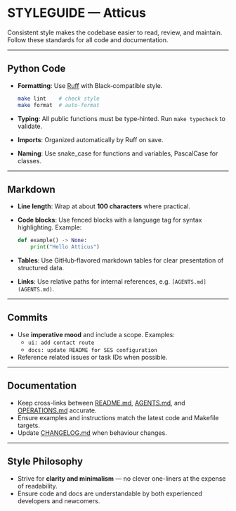 # STYLEGUIDE — Atticus

Consistent style makes the codebase easier to read, review, and maintain.
Follow these standards for all code and documentation.

---

## Python Code

- **Formatting**: Use [Ruff](https://docs.astral.sh/ruff/) with Black‑compatible style.

  ```bash
  make lint    # check style
  make format  # auto-format
  ```

- **Typing**: All public functions must be type‑hinted. Run `make typecheck` to validate.
- **Imports**: Organized automatically by Ruff on save.
- **Naming**: Use snake_case for functions and variables, PascalCase for classes.

---

## Markdown

- **Line length**: Wrap at about **100 characters** where practical.
- **Code blocks**: Use fenced blocks with a language tag for syntax highlighting. Example:

  ```python
  def example() -> None:
      print("Hello Atticus")
  ```

- **Tables**: Use GitHub‑flavored markdown tables for clear presentation of structured data.
- **Links**: Use relative paths for internal references, e.g. `[AGENTS.md](AGENTS.md)`.

---

## Commits

- Use **imperative mood** and include a scope.
  Examples:
  - `ui: add contact route`
  - `docs: update README for SES configuration`
- Reference related issues or task IDs when possible.

---

## Documentation

- Keep cross-links between [README.md](../README.md), [AGENTS.md](AGENTS.md), and [OPERATIONS.md](OPERATIONS.md) accurate.
- Ensure examples and instructions match the latest code and Makefile targets.
- Update [CHANGELOG.md](../CHANGELOG.md) when behaviour changes.

---

## Style Philosophy

- Strive for **clarity and minimalism** — no clever one-liners at the expense of readability.
- Ensure code and docs are understandable by both experienced developers and newcomers.
